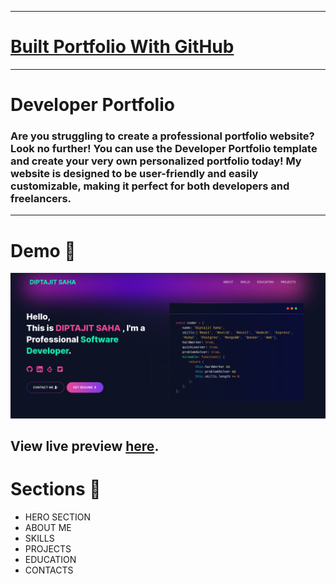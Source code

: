 
---
# [Built Portfolio With GitHub ](https://github.com/said7388/github-portfolio)

---

# Developer Portfolio

### Are you struggling to create a professional portfolio website? Look no further! You can use the Developer Portfolio template and create your very own personalized portfolio today! My website is designed to be user-friendly and easily customizable, making it perfect for both developers and freelancers.

---

# Demo :movie_camera:

![](./public/image/image.png)

## View live preview [here](https://abusaid.netlify.app/).



# Sections :bookmark:

- HERO SECTION
- ABOUT ME
- SKILLS
- PROJECTS
- EDUCATION
- CONTACTS

